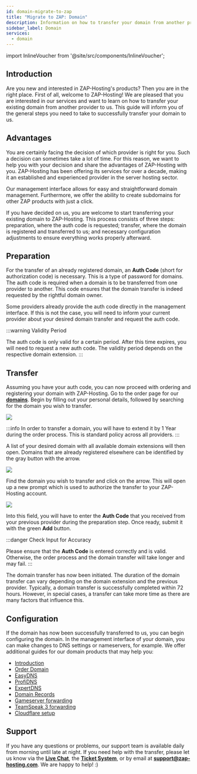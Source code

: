 ```yaml
---
id: domain-migrate-to-zap
title: "Migrate to ZAP: Domain"
description: Information on how to transfer your domain from another provider to ZAP-Hosting - ZAP-Hosting.com Documentation
sidebar_label: Domain
services:
  - domain
---
```


import InlineVoucher from '@site/src/components/InlineVoucher';

## Introduction

Are you new and interested in ZAP-Hosting's products? Then you are in the right place. First of all, welcome to ZAP-Hosting! We are pleased that you are interested in our services and want to learn on how to transfer your existing domain from another provider to us. This guide will inform you of the general steps you need to take to successfully transfer your domain to us.


## Advantages

You are certainly facing the decision of which provider is right for you. Such a decision can sometimes take a lot of time. For this reason, we want to help you with your decision and share the advantages of ZAP-Hosting with you. ZAP-Hosting has been offering its services for over a decade, making it an established and experienced provider in the server hosting sector.

Our management interface allows for easy and straightforward domain management. Furthermore, we offer the ability to create subdomains for other ZAP products with just a click.

If you have decided on us, you are welcome to start transferring your existing domain to ZAP-Hosting. This process consists of three steps: preparation, where the auth code is requested; transfer, where the domain is registered and transferred to us; and necessary configuration adjustments to ensure everything works properly afterward.

## Preparation

For the transfer of an already registered domain, an **Auth Code** (short for authorization code) is necessary. This is a type of password for domains. The auth code is required when a domain is to be transferred from one provider to another. This code ensures that the domain transfer is indeed requested by the rightful domain owner.

Some providers already provide the auth code directly in the management interface. If this is not the case, you will need to inform your current provider about your desired domain transfer and request the auth code.

:::warning Validity Period

The auth code is only valid for a certain period. After this time expires, you will need to request a new auth code. The validity period depends on the respective domain extension.
:::

## Transfer 

Assuming you have your auth code, you can now proceed with ordering and registering your domain with ZAP-Hosting. Go to the order page for our [**domains**](https://zap-hosting.com/en/shop/product/domain/). Begin by filling out your personal details, followed by searching for the domain you wish to transfer.

![](https://screensaver01.zap-hosting.com/index.php/s/3dmY76dZscz9DPM/preview)

:::info
In order to transfer a domain, you will have to extend it by 1 Year during the order process. This is standard policy across all providers.
:::

A list of your desired domain with all available domain extensions will then open. Domains that are already registered elsewhere can be identified by the gray button with the arrow. 

![](https://screensaver01.zap-hosting.com/index.php/s/omnaMqXJgarxsqW/preview)

Find the domain you wish to transfer and click on the arrow. This will open up a new prompt which is used to authorize the transfer to your ZAP-Hosting account.

![](https://screensaver01.zap-hosting.com/index.php/s/fXjwGCX7kFtPnTB/preview)

Into this field, you will have to enter the **Auth Code** that you received from your previous provider during the preparation step. Once ready, submit it with the green **Add** button.

:::danger Check Input for Accuracy

Please ensure that the **Auth Code** is entered correctly and is valid. Otherwise, the order process and the domain transfer will take longer and may fail.
::: 

The domain transfer has now been initiated. The duration of the domain transfer can vary depending on the domain extension and the previous provider. Typically, a domain transfer is successfully completed within 72 hours. However, in special cases, a transfer can take more time as there are many factors that influence this.

## Configuration

If the domain has now been successfully transferred to us, you can begin configuring the domain. In the management interface of your domain, you can make changes to DNS settings or nameservers, for example. We offer additional guides for our domain products that may help you:

- [Introduction](domain-introduction.md)
- [Order Domain](domain-order.md)
- [EasyDNS](domain-easydns.md)
- [ProfiDNS](domain-profidns.md)
- [ExpertDNS](domain-expertdns.md)
- [Domain Records](domain-records.md)
- [Gameserver forwarding](domain-gameserver-srv-link.md)
- [TeamSpeak 3 forwarding](domain-teamspeak-redirect.md)
- [Cloudflare setup](domain-cloudflare-setup.md)

## Support

If you have any questions or problems, our support team is available daily from morning until late at night. If you need help with the transfer, please let us know via the [**Live Chat**](https://zap-hosting.com/), the **[Ticket System](https://zap-hosting.com/en/customer/support/)**, or by email at [**support@zap-hosting.com**](mailto:support@zap-hosting.com). We are happy to help! :)